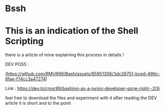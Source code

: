 # Bssh

<h1> This is an indication of the Shell Scripting </h1>

there is a article of mine explaining this process in details ! 

DEV POS5 : 

(https://github.com/RMUR99/Bash/assets/85951306/3dc26751-bced-496c-8fae-f74cc3a47274)


Link : https://dev.to/rmur99/bashing-as-a-junior-developer-gone-right--2l3i


feel free to download the files and experiment with it after reading the DEV article it is short and to the point 
